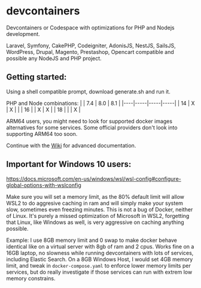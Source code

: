 # devcontainers
Devcontainers or Codespace with optimizations for PHP and Nodejs development.

Laravel, Symfony, CakePHP, Codeigniter, AdonisJS, NestJS, SailsJS, WordPress, Drupal, Magento,
Prestashop, Opencart compatible and possible any NodeJS and PHP project.

## Getting started:

Using a shell compatible prompt, download generate.sh and run it.

PHP and Node combinations:
|    | 7.4 | 8.0 | 8.1 |
|----|-----|-----|-----|
| 14 | X   | X   |     |
| 16 |     | X   | X   |
| 18 |     |     | X   |

ARM64 users, you might need to look for supported docker images alternatives for some services. Some official providers don't look into supporting ARM64 too soon.

Continue with the [Wiki](https://github.com/madalinignisca/devcontainers/wiki) for advanced documentation.

## Important for Windows 10 users:

https://docs.microsoft.com/en-us/windows/wsl/wsl-config#configure-global-options-with-wslconfig

Make sure you will set a memory limit, as the 80% default limit will allow WSL2 to do aggresive caching in ram
and will simply make your system slow, sometimes even freezing minutes. This is not a bug of Docker, neither of
Linux. It's purely a missed optimization of Microsoft in WSL2, forgetting that Linux, like Windows as well, is
very aggressive on caching anything possible.

Example: I use 8GB memory limit and 0 swap to make docker behave identical like on a virtual server with 8gb of ram
and 2 cpus. Works fine on a 16GB laptop, no slowness while running devcontainers with lots of services, including
Elastic Search. On a 8GB Windows Host, I would set 4GB memory limit, and tweak in `docker-compose.yaml` to enforce
lower memory limits per services, but do really investigate if those services can run with extrem low memory constrains.
